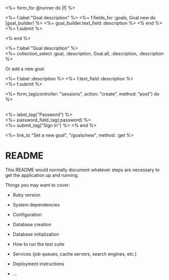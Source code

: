 <%= form_for @runner do |f| %>

  <%= f.label "Goal description" %>
  <%= f.fields_for :goals, Goal.new do |goal_builder| %>
    <%= goal_builder.text_field :description %>
  <% end %>
  <br />
  <%= f.submit %>

<% end %>



<%= f.label "Goal description" %>
<br />
<%= collection_select :goal, :description, Goal.all, :description, :description %>

<p>Or add a new goal: </p>
<%= f.label :description %>
<%= f.text_field :description %>
<br />
<%= f.submit %>



<%= form_tag(controller: "sessions", action: "create", method: "post") do %>

  <br />
  <%= label_tag("Password") %>
  <br />
  <%= password_field_tag(:password) %>
  <br />
  <%= submit_tag("Sign In") %>
<% end %>

<p><%= link_to "Set a new goal", "/goals/new", method: :get %></p>

# README

This README would normally document whatever steps are necessary to get the
application up and running.

Things you may want to cover:

* Ruby version

* System dependencies

* Configuration

* Database creation

* Database initialization

* How to run the test suite

* Services (job queues, cache servers, search engines, etc.)

* Deployment instructions

* ...

